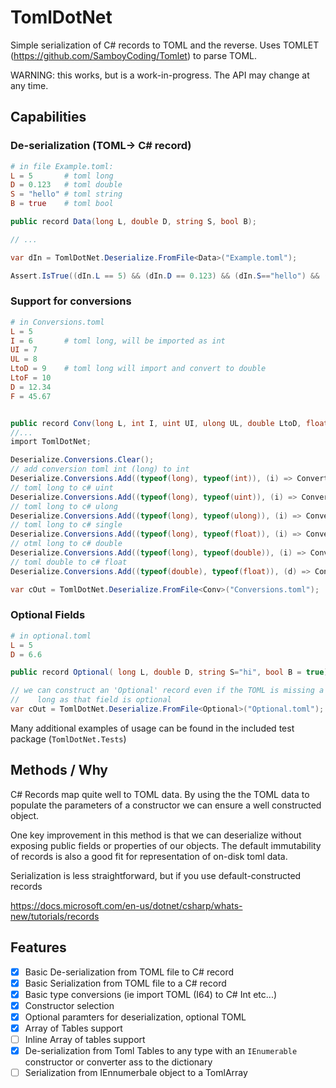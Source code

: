 # TomlDotNet

Simple serialization of C# records to TOML and the reverse. Uses TOMLET (https://github.com/SamboyCoding/Tomlet) to parse TOML.

WARNING: this works, but is a work-in-progress. The API may change at any time.

## Capabilities

### De-serialization (TOML-> C# record)

```TOML
# in file Example.toml: 
L = 5		# toml long
D = 0.123	# toml double
S = "hello"	# toml string
B = true	# toml bool
```

```csharp
public record Data(long L, double D, string S, bool B);

// ...

var dIn = TomlDotNet.Deserialize.FromFile<Data>("Example.toml");

Assert.IsTrue((dIn.L == 5) && (dIn.D == 0.123) && (dIn.S=="hello") && (dIn.B == true));
```

### Support for conversions

```TOML
# in Conversions.toml
L = 5
I = 6       # toml long, will be imported as int
UI = 7
UL = 8
LtoD = 9    # toml long will import and convert to double
LtoF = 10
D = 12.34
F = 45.67
```

```csharp

public record Conv(long L, int I, uint UI, ulong UL, double LtoD, float LtoF, double D, float F);
//...
import TomlDotNet;

Deserialize.Conversions.Clear();
// add conversion toml int (long) to int
Deserialize.Conversions.Add((typeof(long), typeof(int)), (i) => Convert.ToInt32((long)i));
// toml long to c# uint
Deserialize.Conversions.Add((typeof(long), typeof(uint)), (i) => Convert.ToUInt32((long)i));
// toml long to c# ulong
Deserialize.Conversions.Add((typeof(long), typeof(ulong)), (i) => Convert.ToUInt64((long)i));
// toml long to c# single
Deserialize.Conversions.Add((typeof(long), typeof(float)), (i) => Convert.ToSingle((long)i));
// otml long to c# double
Deserialize.Conversions.Add((typeof(long), typeof(double)), (i) => Convert.ToDouble((long)i));
// toml double to c# float
Deserialize.Conversions.Add((typeof(double), typeof(float)), (d) => Convert.ToSingle((double)d));

var cOut = TomlDotNet.Deserialize.FromFile<Conv>("Conversions.toml"); 
```

### Optional Fields

```TOML
# in optional.toml
L = 5
D = 6.6
```

```csharp
public record Optional( long L, double D, string S="hi", bool B = true);

// we can construct an 'Optional' record even if the TOML is missing a field as 
//    long as that field is optional
var cOut = TomlDotNet.Deserialize.FromFile<Optional>("Optional.toml");
```

Many additional examples of usage can be found in the included test package (`TomlDotNet.Tests`)

## Methods / Why

C# Records map quite well to TOML data. By using the the TOML data to populate the parameters of a constructor we can ensure a well constructed object. 

One key improvement in this method is that we  can deserialize without exposing public fields or properties of our objects. The default immutability of records is also a good fit for representation of on-disk toml data.

Serialization is less straightforward, but if you use default-constructed records

<https://docs.microsoft.com/en-us/dotnet/csharp/whats-new/tutorials/records>

## Features

- [X] Basic De-serialization from TOML file to C# record
- [X] Basic Serialization from TOML file to a C# record
- [X] Basic type conversions (ie import TOML (I64) to C# Int etc...)
- [X] Constructor selection
- [X] Optional paramters for deserialization, optional TOML
- [X] Array of Tables support
- [ ] Inline Array of tables support
- [X] De-serialization from Toml Tables to any type with an `IEnumerable` constructor or converter ass to the dictionary
- [ ] Serialization from IEnnumerbale object to a TomlArray
